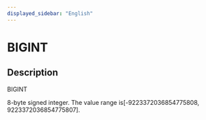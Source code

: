 ```yaml
---
displayed_sidebar: "English"
---
```


# BIGINT

## Description

BIGINT

8-byte signed integer. The value range is[-9223372036854775808, 9223372036854775807].
